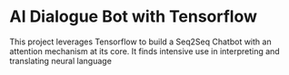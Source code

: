 # AI Dialogue Bot with Tensorflow

This project leverages Tensorflow to build a Seq2Seq Chatbot with an attention mechanism at its core. It finds intensive use in interpreting and translating neural language